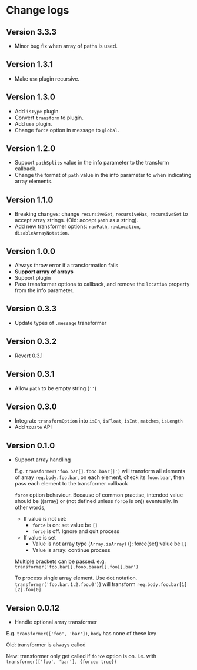 # Change logs

## Version 3.3.3
- Minor bug fix when array of paths is used.

## Version 1.3.1
- Make `use` plugin recursive.

## Version 1.3.0
- Add `isType` plugin.
- Convert `transform` to plugin.
- Add `use` plugin.
- Change `force` option in message to `global`.

## Version 1.2.0
- Support `pathSplits` value in the info parameter to the transform callback.
- Change the format of `path` value in the info parameter to when indicating array elements.

## Version 1.1.0
- Breaking changes: change `recursiveGet`, `recursiveHas`, `recursiveSet` to accept array strings. (Old: accept `path` as a string).
- Add new transformer options: `rawPath`, `rawLocation`, `disableArrayNotation`.

## Version 1.0.0
- Always throw error if a transformation fails
- **Support array of arrays**
- Support plugin
- Pass transformer options to callback, and remove the `location` property from the info parameter.

## Version 0.3.3
- Update types of `.message` transformer

## Version 0.3.2
- Revert 0.3.1

## Version 0.3.1
- Allow `path` to be empty string (`''`)

## Version 0.3.0
- Integrate `transformOption` into `isIn`, `isFloat`, `isInt`, `matches`, `isLength`
- Add `toDate` API

## Version 0.1.0

- Support array handling

    E.g. `transformer('foo.bar[].fooo.baar[]')` will transform all elements of array `req.body.foo.bar`, on each element, check its `fooo.baar`, then pass each element to the transformer callback

    `force` option behaviour. Because of common practise, intended value should be ((array) or (not defined unless `force` is on)) eventually. In other words,

    + If value is not set:
      * `force` is on: set value be `[]`
      * `force` is off. Ignore and quit process
    + If value is set
      * Value is not array type (`Array.isArray()`): force(set) value be `[]`
      * Value is array: continue process

    Multiple brackets can be passed. e.g. `transformer('foo.bar[].fooo.baaar[].foo[].bar')`

    To process single array element. Use dot notation. `transformer('foo.bar.1.2.foo.0')`) will transform `req.body.foo.bar[1][2].foo[0]`

## Version 0.0.12

- Handle optional array transformer

E.g. `transformer(['foo', 'bar'])`, `body` has none of these key

Old: transformer is always called

New: transformer only get called if `force` option is on. i.e. with `transformer(['foo', 'bar'], {force: true})`
